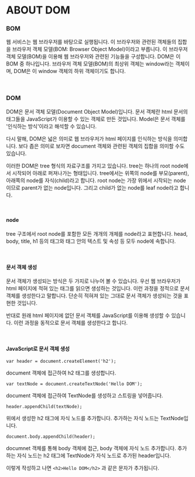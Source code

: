 # ABOUT DOM

### BOM
웹 서비스는 웹 브라우저를 바탕으로 실행됩니다. 
이 브라우저와 관련된 객체들의 집합을 브라우저 객체 모델(BOM: Browser Object Model)이라고 부릅니다. 
이 브라우저 객체 모델(BOM)을 이용해 웹 브라우저와 관련된 기능들을 구성합니다. DOM은 이 BOM 중 하나입니다.
브라우저 객체 모델(BOM)의 최상위 객체는 window라는 객체이며, DOM은 이 window 객체의 하위 객체이기도 합니다.

<br>

### DOM
DOM은 문서 객체 모델(Document Object Model)입니다.
문서 객체란 html 문서의 태그들을 JavaScript가 이용할 수 있는 객체로 만든 것입니다.
Model은 문서 객체를 '인식하는 방식'이라고 해석할 수 있습니다.

다시 말해, DOM은 넓은 의미로 웹 브라우저가 html 페이지를 인식하는 방식을 의미합니다. 보다 좁은 의미로 보자면 document 객체와 관련된 객체의 집합을 의미할 수도 있습니다.

이러한 DOM은 tree 형식의 자료구조를 가지고 있습니다. 
tree는 하나의 root node에서 시작되어 아래로 퍼져나가는 형태입니다. 
tree에서는 위쪽의 node를 부모(parent), 아래쪽의 node를 자식(child)라고 합니다. root node는 가장 위에서 시작되는 node이므로 parent가 없는 node입니다. 그리고 child가 없는 node를 leaf node라고 합니다.

<br>

#### node
tree 구조에서 root node를 포함한 모든 개개의 개체를 node라고 표현합니다. head, body, title, h1 등의 태그와 태그 안의 텍스트 및 속성 등 모두 node에 속합니다.

<br>

#### 문서 객체 생성
문서 객체가 생성되는 방식은 두 가지로 나누어 볼 수 있습니다. 우선 웹 브라우저가 html 페이지에 적혀 있는 태그를 읽으면 생성하는 것입니다. 이런 과정을 정적으로 문서 객체를 생성한다고 말합니다. 단순히 적혀져 있는 그대로 문서 객체가 생성되는 것을 표현한 것입니다.

반대로 원래 html 페이지에 없던 문서 객체를 JavaScript를 이용해 생성할 수 있습니다. 이런 과정을 동적으로 문서 객체를 생성한다고 합니다. 

<br>

#### JavaScript로 문서 객체 생성
```
var header = document.createElement('h2');
```
document 객체에 접근하여 h2 태그를 생성합니다.
```
var textNode = document.createTextNode('Hello DOM');
```
document 객체에 접근하여 TextNode를 생성하고 스트링을 넣어줍니다.
```
header.appendChild(textNode);
```
위에서 생성한 h2 태그에 자식 노드를 추가합니다. 추가하는 자식 노드는 TextNode입니다.
```
document.body.appendChild(header);
```
documnet 객체를 통해 body 객체에 접근, body 객체에 자식 노드 추가합니다.
추가하는 자식 노드는 h2 태그에 TextNode가 자식 노드로 추가된 header입니다.

이렇게 작성하고 나면 
```<h2>Hello DOM</h2>``` 과 같은 문자가 추가됩니다.
